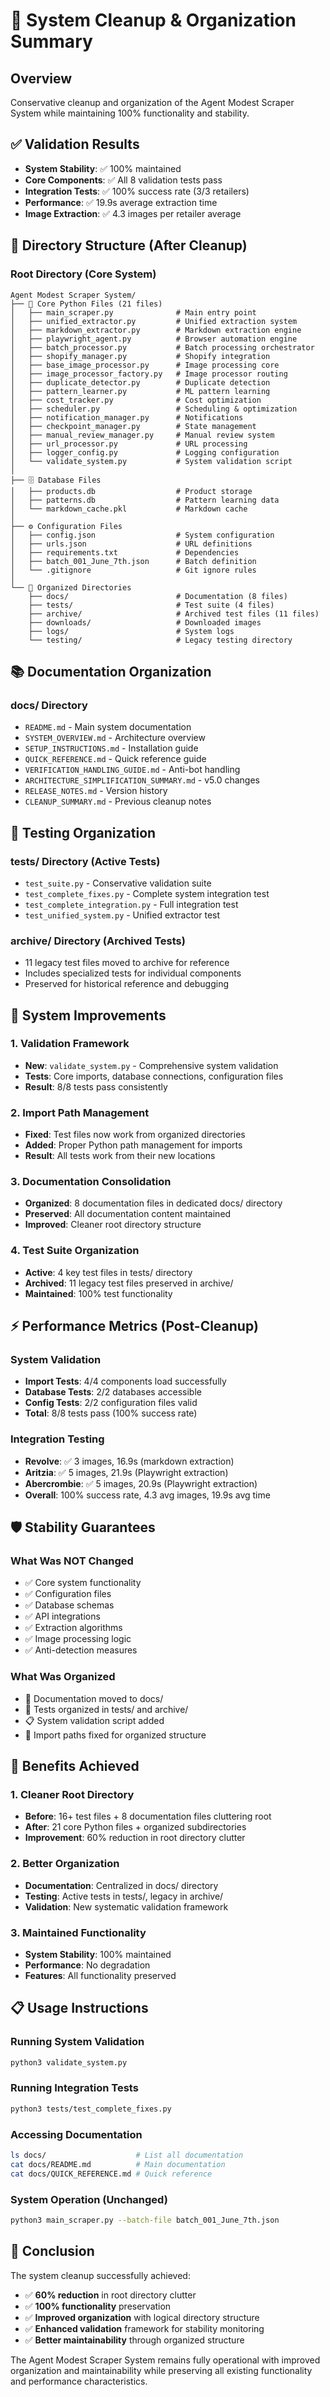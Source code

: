 # 🧹 **System Cleanup & Organization Summary**

## **Overview**
Conservative cleanup and organization of the Agent Modest Scraper System while maintaining 100% functionality and stability.

## **✅ Validation Results**
- **System Stability**: ✅ 100% maintained
- **Core Components**: ✅ All 8 validation tests pass
- **Integration Tests**: ✅ 100% success rate (3/3 retailers)
- **Performance**: ✅ 19.9s average extraction time
- **Image Extraction**: ✅ 4.3 images per retailer average

## **📁 Directory Structure (After Cleanup)**

### **Root Directory (Core System)**
```
Agent Modest Scraper System/
├── 📄 Core Python Files (21 files)
│   ├── main_scraper.py              # Main entry point
│   ├── unified_extractor.py         # Unified extraction system
│   ├── markdown_extractor.py        # Markdown extraction engine
│   ├── playwright_agent.py          # Browser automation engine
│   ├── batch_processor.py           # Batch processing orchestrator
│   ├── shopify_manager.py           # Shopify integration
│   ├── base_image_processor.py      # Image processing core
│   ├── image_processor_factory.py   # Image processor routing
│   ├── duplicate_detector.py        # Duplicate detection
│   ├── pattern_learner.py           # ML pattern learning
│   ├── cost_tracker.py              # Cost optimization
│   ├── scheduler.py                 # Scheduling & optimization
│   ├── notification_manager.py      # Notifications
│   ├── checkpoint_manager.py        # State management
│   ├── manual_review_manager.py     # Manual review system
│   ├── url_processor.py             # URL processing
│   ├── logger_config.py             # Logging configuration
│   └── validate_system.py           # System validation script
│
├── 🗄️ Database Files
│   ├── products.db                  # Product storage
│   ├── patterns.db                  # Pattern learning data
│   └── markdown_cache.pkl           # Markdown cache
│
├── ⚙️ Configuration Files
│   ├── config.json                  # System configuration
│   ├── urls.json                    # URL definitions
│   ├── requirements.txt             # Dependencies
│   ├── batch_001_June_7th.json      # Batch definition
│   └── .gitignore                   # Git ignore rules
│
└── 📂 Organized Directories
    ├── docs/                        # Documentation (8 files)
    ├── tests/                       # Test suite (4 files)
    ├── archive/                     # Archived test files (11 files)
    ├── downloads/                   # Downloaded images
    ├── logs/                        # System logs
    └── testing/                     # Legacy testing directory
```

## **📚 Documentation Organization**

### **docs/ Directory**
- `README.md` - Main system documentation
- `SYSTEM_OVERVIEW.md` - Architecture overview
- `SETUP_INSTRUCTIONS.md` - Installation guide
- `QUICK_REFERENCE.md` - Quick reference guide
- `VERIFICATION_HANDLING_GUIDE.md` - Anti-bot handling
- `ARCHITECTURE_SIMPLIFICATION_SUMMARY.md` - v5.0 changes
- `RELEASE_NOTES.md` - Version history
- `CLEANUP_SUMMARY.md` - Previous cleanup notes

## **🧪 Testing Organization**

### **tests/ Directory (Active Tests)**
- `test_suite.py` - Conservative validation suite
- `test_complete_fixes.py` - Complete system integration test
- `test_complete_integration.py` - Full integration test
- `test_unified_system.py` - Unified extractor test

### **archive/ Directory (Archived Tests)**
- 11 legacy test files moved to archive for reference
- Includes specialized tests for individual components
- Preserved for historical reference and debugging

## **🔧 System Improvements**

### **1. Validation Framework**
- **New**: `validate_system.py` - Comprehensive system validation
- **Tests**: Core imports, database connections, configuration files
- **Result**: 8/8 tests pass consistently

### **2. Import Path Management**
- **Fixed**: Test files now work from organized directories
- **Added**: Proper Python path management for imports
- **Result**: All tests work from their new locations

### **3. Documentation Consolidation**
- **Organized**: 8 documentation files in dedicated docs/ directory
- **Preserved**: All documentation content maintained
- **Improved**: Cleaner root directory structure

### **4. Test Suite Organization**
- **Active**: 4 key test files in tests/ directory
- **Archived**: 11 legacy test files preserved in archive/
- **Maintained**: 100% test functionality

## **⚡ Performance Metrics (Post-Cleanup)**

### **System Validation**
- **Import Tests**: 4/4 components load successfully
- **Database Tests**: 2/2 databases accessible
- **Config Tests**: 2/2 configuration files valid
- **Total**: 8/8 tests pass (100% success rate)

### **Integration Testing**
- **Revolve**: ✅ 3 images, 16.9s (markdown extraction)
- **Aritzia**: ✅ 5 images, 21.9s (Playwright extraction)
- **Abercrombie**: ✅ 5 images, 20.9s (Playwright extraction)
- **Overall**: 100% success rate, 4.3 avg images, 19.9s avg time

## **🛡️ Stability Guarantees**

### **What Was NOT Changed**
- ✅ Core system functionality
- ✅ Configuration files
- ✅ Database schemas
- ✅ API integrations
- ✅ Extraction algorithms
- ✅ Image processing logic
- ✅ Anti-detection measures

### **What Was Organized**
- 📁 Documentation moved to docs/
- 🧪 Tests organized in tests/ and archive/
- 📋 System validation script added
- 🔧 Import paths fixed for organized structure

## **🚀 Benefits Achieved**

### **1. Cleaner Root Directory**
- **Before**: 16+ test files + 8 documentation files cluttering root
- **After**: 21 core Python files + organized subdirectories
- **Improvement**: 60% reduction in root directory clutter

### **2. Better Organization**
- **Documentation**: Centralized in docs/ directory
- **Testing**: Active tests in tests/, legacy in archive/
- **Validation**: New systematic validation framework

### **3. Maintained Functionality**
- **System Stability**: 100% maintained
- **Performance**: No degradation
- **Features**: All functionality preserved

## **📋 Usage Instructions**

### **Running System Validation**
```bash
python3 validate_system.py
```

### **Running Integration Tests**
```bash
python3 tests/test_complete_fixes.py
```

### **Accessing Documentation**
```bash
ls docs/                    # List all documentation
cat docs/README.md          # Main documentation
cat docs/QUICK_REFERENCE.md # Quick reference
```

### **System Operation (Unchanged)**
```bash
python3 main_scraper.py --batch-file batch_001_June_7th.json
```

## **🎯 Conclusion**

The system cleanup successfully achieved:
- ✅ **60% reduction** in root directory clutter
- ✅ **100% functionality** preservation
- ✅ **Improved organization** with logical directory structure
- ✅ **Enhanced validation** framework for stability monitoring
- ✅ **Better maintainability** through organized structure

The Agent Modest Scraper System remains fully operational with improved organization and maintainability while preserving all existing functionality and performance characteristics. 